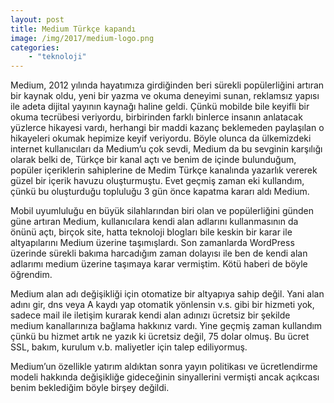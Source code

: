```yaml
---
layout: post
title: Medium Türkçe kapandı
image: /img/2017/medium-logo.png
categories:
    - "teknoloji"
---
```


Medium, 2012 yılında hayatımıza girdiğinden beri sürekli popülerliğini artıran bir kaynak oldu, yeni bir yazma ve okuma deneyimi sunan, reklamsız yapısı ile adeta dijital yayının kaynağı haline geldi. Çünkü mobilde bile keyifli bir okuma tecrübesi veriyordu, birbirinden farklı binlerce insanın anlatacak yüzlerce hikayesi vardı, herhangi bir maddi kazanç beklemeden paylaşılan o hikayeleri okumak hepimize keyif veriyordu. Böyle olunca da ülkemizdeki internet kullanıcıları da Medium’u çok sevdi, Medium da bu sevginin karşılığı olarak belki de, Türkçe bir kanal açtı ve benim de içinde bulunduğum, popüler içeriklerin sahiplerine de Medim Türkçe kanalında yazarlık vererek güzel bir içerik havuzu oluşturmuştu. Evet geçmiş zaman eki kullandım, çünkü bu oluşturduğu topluluğu 3 gün önce kapatma kararı aldı Medium.

Mobil uyumluluğu en büyük silahlarından biri olan ve popülerliğini günden güne artıran Medium, kullanıcılara kendi alan adlarını kullanmasının da önünü açtı, birçok site, hatta teknoloji blogları bile keskin bir karar ile altyapılarını Medium üzerine taşımışlardı. Son zamanlarda WordPress üzerinde sürekli bakıma harcadığım zaman dolayısı ile ben de kendi alan adlarımı medium üzerine taşımaya karar vermiştim. Kötü haberi de böyle öğrendim.

Medium alan adı değişikliği için otomatize bir altyapıya sahip değil. Yani alan adını gir, dns veya A kaydı yap otomatik yönlensin v.s. gibi bir hizmeti yok, sadece mail ile iletişim kurarak kendi alan adınızı ücretsiz bir şekilde medium kanallarınıza bağlama hakkınız vardı. Yine geçmiş zaman kullandım çünkü bu hizmet artık ne yazık ki ücretsiz değil, 75 dolar olmuş. Bu ücret SSL, bakım, kurulum v.b. maliyetler için talep ediliyormuş.

Medium’un özellikle yatırım aldıktan sonra yayın politikası ve ücretlendirme modeli hakkında değişikliğe gideceğinin sinyallerini vermişti ancak açıkcası benim beklediğim böyle birşey değildi.

